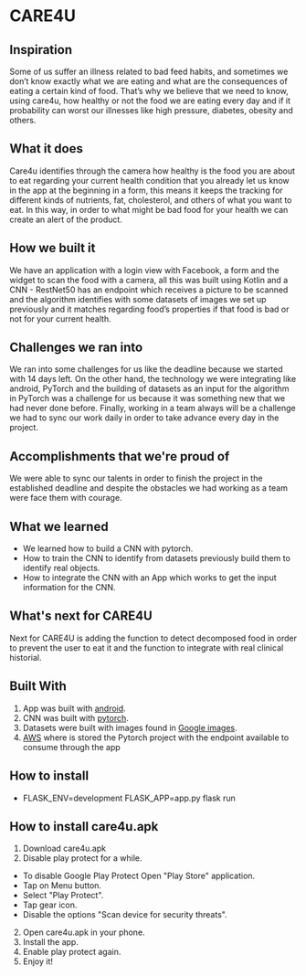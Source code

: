 # CARE4U
## Inspiration
Some of us suffer an illness related to bad feed habits, and sometimes we don’t know exactly what we are eating and what are the consequences of eating a certain kind of food. That’s why we believe that we need to know, using care4u, how healthy or not the food we are eating every day and if it probability can worst our illnesses like high pressure, diabetes, obesity and others.

## What it does
Care4u identifies through the camera how healthy is the food you are about to eat regarding your current health condition that you already let us know in the app at the beginning in a form, this means it keeps the tracking for different kinds of nutrients, fat, cholesterol, and others of what you want to eat. In this way, in order to what might be bad food for your health we can create an alert of the product.

## How we built it
We have an application with a login view with Facebook, a form and the widget to scan the food with a camera, all this was built using Kotlin and a CNN - RestNet50 has an endpoint which receives a picture to be scanned and the algorithm identifies with some datasets of images we set up previously and it matches regarding food’s properties if that food is bad or not for your current health.

## Challenges we ran into
We ran into some challenges for us like the deadline because we started with 14 days left. On the other hand, the technology we were integrating like android, PyTorch and the building of datasets as an input for the algorithm in PyTorch was a challenge for us because it was something new that we had never done before. Finally, working in a team always will be a challenge we had to sync our work daily in order to take advance every day in the project.

## Accomplishments that we're proud of
We were able to sync our talents in order to finish the project in the established deadline and despite the obstacles we had working as a team were face them with courage.

## What we learned
* We learned how to build a CNN with pytorch.
* How to train the CNN to identify from datasets previously build them to identify real objects.
* How to integrate the CNN with an App which works to get the input information for the CNN.

## What's next for CARE4U
Next for CARE4U is adding the function to detect decomposed food in order to prevent the user to eat it and the function to integrate with real clinical historial.

## Built With
1. App was built with [android](https://developer.android.com/studio/).
2. CNN was built with [pytorch](https://pytorch.org/).
3. Datasets were built with images found in [Google images](https://www.google.com.co/imghp?hl=en).
4. [AWS](https://aws.amazon.com/?nc1=h_ls) where is stored the Pytorch project with the endpoint available to consume through the app

## How to install
- FLASK_ENV=development FLASK_APP=app.py flask run

## How to install care4u.apk
1. Download care4u.apk
2. Disable play protect for a while.
- To disable Google Play Protect Open "Play Store" application.
- Tap on Menu button.
- Select "Play Protect".
- Tap gear icon.
- Disable the options "Scan device for security threats".
2. Open care4u.apk in your phone.
3. Install the app.
4. Enable play protect again.
5. Enjoy it!

